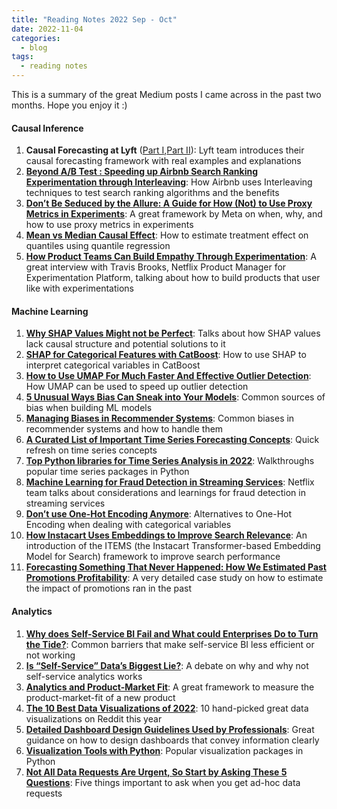 ```yaml
---
title: "Reading Notes 2022 Sep - Oct"
date: 2022-11-04
categories:
  - blog
tags:
  - reading notes
---
```


This is a summary of the great Medium posts I came across in the past two months. Hope you enjoy it :)  

#### Causal Inference  
1. **Causal Forecasting at Lyft** ([Part I](https://eng.lyft.com/causal-forecasting-at-lyft-part-1-14cca6ff3d6d),[Part II](https://eng.lyft.com/causal-forecasting-at-lyft-part-2-418f1febca5a)): Lyft team introduces their causal forecasting framework with real examples and explanations   
2. [**Beyond A/B Test : Speeding up Airbnb Search Ranking Experimentation through Interleaving**](https://medium.com/airbnb-engineering/beyond-a-b-test-speeding-up-airbnb-search-ranking-experimentation-through-interleaving-7087afa09c8e): How Airbnb uses Interleaving techniques to test search ranking algorithms and the benefits  
3. [**Don’t Be Seduced by the Allure: A Guide for How (Not) to Use Proxy Metrics in Experiments**](https://medium.com/@AnalyticsAtMeta/dont-be-seduced-by-the-allure-a-guide-for-how-not-to-use-proxy-metrics-in-experiments-9530caa0eb7c): A great framework by Meta on when, why, and how to use proxy metrics in experiments  
4. [**Mean vs Median Causal Effect**](https://towardsdatascience.com/mean-vs-median-causal-effect-37057a6c54c9): How to estimate treatment effect on quantiles using quantile regression  
5. [**How Product Teams Can Build Empathy Through Experimentation**](https://netflixtechblog.com/how-product-teams-can-build-empathy-through-experimentation-6253603880a6): A great interview with Travis Brooks, Netflix Product Manager for Experimentation Platform, talking about how to build products that user like with experimentations  


#### Machine Learning
1. [**Why SHAP Values Might not be Perfect**](https://towardsdatascience.com/why-shap-values-might-not-be-perfect-cbc8056056be): Talks about how SHAP values lack causal structure and potential solutions to it  
2. [**SHAP for Categorical Features with CatBoost**](https://towardsdatascience.com/shap-for-categorical-features-with-catboost-8315e14dac1): How to use SHAP to interpret categorical variables in CatBoost  
3. [**How to Use UMAP For Much Faster And Effective Outlier Detection**](https://towardsdatascience.com/how-to-use-umap-for-much-faster-and-effective-outlier-detection-e4608f336915): How UMAP can be used to speed up outlier detection  
4. [**5 Unusual Ways Bias Can Sneak into Your Models**](https://towardsdatascience.com/5-sources-of-bias-in-ai-ml-729acbec3215): Common sources of bias when building ML models  
5. [**Managing Biases in Recommender Systems**](https://medium.com/the-beta-labs-tech-blog/managing-biases-in-recommender-systems-365bb290c828): Common biases in recommender systems and how to handle them  
6. [**A Curated List of Important Time Series Forecasting Concepts**](https://pub.towardsai.net/a-curated-list-of-important-time-series-forecasting-concepts-eb2306b55c19): Quick refresh on time series concepts  
7. [**Top Python libraries for Time Series Analysis in 2022**](https://moez-62905.medium.com/top-python-libraries-for-time-series-analysis-in-2022-eebe95913085): Walkthroughs popular time series packages in Python  
8. [**Machine Learning for Fraud Detection in Streaming Services**](https://netflixtechblog.medium.com/machine-learning-for-fraud-detection-in-streaming-services-b0b4ef3be3f6): Netflix team talks about considerations and learnings for fraud detection in streaming services  
9. [**Don’t use One-Hot Encoding Anymore**](https://medium.com/@kaoningyu/dont-use-one-hot-encoding-anymore-25b5882e533f): Alternatives to One-Hot Encoding when dealing with categorical variables  
10. [**How Instacart Uses Embeddings to Improve Search Relevance**](https://tech.instacart.com/how-instacart-uses-embeddings-to-improve-search-relevance-e569839c3c36): An introduction of the ITEMS (the Instacart Transformer-based Embedding Model for Search) framework to improve search performance  
11. [**Forecasting Something That Never Happened: How We Estimated Past Promotions Profitability**](https://medium.com/artefact-engineering-and-data-science/forecasting-something-that-never-happened-how-we-estimated-past-promotions-profitability-5f55cfa1d477): A very detailed case study on how to estimate the impact of promotions ran in the past  


#### Analytics
1. [**Why does Self-Service BI Fail and What could Enterprises Do to Turn the Tide?**](https://analysiswithanh.medium.com/why-does-self-service-bi-fail-and-what-could-enterprises-do-to-turn-the-tide-a7e2e577cc9e): Common barriers that make self-service BI less efficient or not working    
2. [**Is “Self-Service” Data’s Biggest Lie?**](https://towardsdatascience.com/is-self-service-datas-biggest-lie-9a7eda98cb97): A debate on why and why not self-service analytics works  
3. [**Analytics and Product-Market Fit**](https://medium.com/@AnalyticsAtMeta/analytics-and-product-market-fit-11efaea403cd): A great framework to measure the product-market-fit of a new product  
4. [**The 10 Best Data Visualizations of 2022**](https://towardsdatascience.com/the-10-best-data-visualizations-of-2022-3e49d7ccb832): 10 hand-picked great data visualizations on Reddit this year  
5. [**Detailed Dashboard Design Guidelines Used by Professionals**](https://pub.towardsai.net/detailed-dashboard-design-guidelines-used-by-professionals-c4c612b6d92): Great guidance on how to design dashboards that convey information clearly  
6. [**Visualization Tools with Python**](https://medium.com/mlearning-ai/visualization-tools-with-python-2d6c6a0d7a02): Popular visualization packages in Python  
7. [**Not All Data Requests Are Urgent, So Start by Asking These 5 Questions**](https://towardsdatascience.com/not-all-data-requests-are-urgent-so-start-by-asking-these-5-questions-ad77d1fbe7dd): Five things important to ask when you get ad-hoc data requests  
